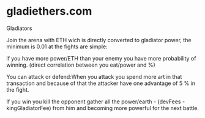 # gladiethers.com
Gladiators

Join the arena with ETH wich is directly converted to gladiator power, the minimum is 0.01 at the fights are simple:

if you have more power/ETH than your enemy you have more probability of winning. (direct correlation between you eat/power and %)

You can attack or defend:When you attack you spend more art in that transaction and because of that the attacker have one advantage of 5 % in the fight.

If you win you kill the opponent gather all the power/earth - (devFees - kingGladiatorFee) from him and becoming more powerful for the next battle.
